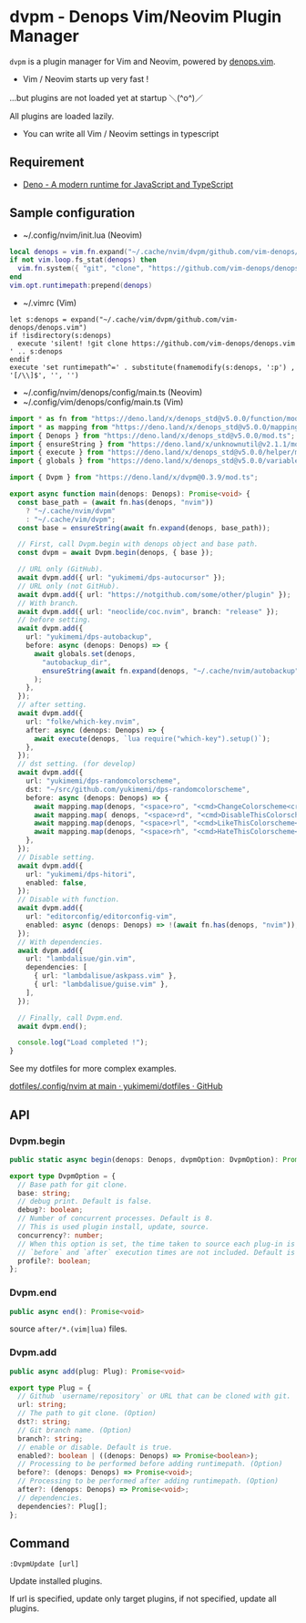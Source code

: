 # dvpm - Denops Vim/Neovim Plugin Manager

`dvpm` is a plugin manager for Vim and Neovim, powered by [denops.vim](https://github.com/vim-denops/denops.vim).

- Vim / Neovim starts up very fast !

...but plugins are not loaded yet at startup ＼(^o^)／

All plugins are loaded lazily.

- You can write all Vim / Neovim settings in typescript

## Requirement

- [Deno - A modern runtime for JavaScript and TypeScript](https://deno.land/)

## Sample configuration

- ~/.config/nvim/init.lua (Neovim)

```lua
local denops = vim.fn.expand("~/.cache/nvim/dvpm/github.com/vim-denops/denops.vim")
if not vim.loop.fs_stat(denops) then
  vim.fn.system({ "git", "clone", "https://github.com/vim-denops/denops.vim", denops })
end
vim.opt.runtimepath:prepend(denops)
```
- ~/.vimrc (Vim)

```vim
let s:denops = expand("~/.cache/vim/dvpm/github.com/vim-denops/denops.vim")
if !isdirectory(s:denops)
  execute 'silent! !git clone https://github.com/vim-denops/denops.vim ' .. s:denops
endif
execute 'set runtimepath^=' . substitute(fnamemodify(s:denops, ':p') , '[/\\]$', '', '')
```

- ~/.config/nvim/denops/config/main.ts (Neovim)
- ~/.config/vim/denops/config/main.ts (Vim)

```typescript
import * as fn from "https://deno.land/x/denops_std@v5.0.0/function/mod.ts";
import * as mapping from "https://deno.land/x/denops_std@v5.0.0/mapping/mod.ts";
import { Denops } from "https://deno.land/x/denops_std@v5.0.0/mod.ts";
import { ensureString } from "https://deno.land/x/unknownutil@v2.1.1/mod.ts";
import { execute } from "https://deno.land/x/denops_std@v5.0.0/helper/mod.ts";
import { globals } from "https://deno.land/x/denops_std@v5.0.0/variable/mod.ts";

import { Dvpm } from "https://deno.land/x/dvpm@0.3.9/mod.ts";

export async function main(denops: Denops): Promise<void> {
  const base_path = (await fn.has(denops, "nvim"))
    ? "~/.cache/nvim/dvpm"
    : "~/.cache/vim/dvpm";
  const base = ensureString(await fn.expand(denops, base_path));

  // First, call Dvpm.begin with denops object and base path.
  const dvpm = await Dvpm.begin(denops, { base });

  // URL only (GitHub).
  await dvpm.add({ url: "yukimemi/dps-autocursor" });
  // URL only (not GitHub).
  await dvpm.add({ url: "https://notgithub.com/some/other/plugin" });
  // With branch.
  await dvpm.add({ url: "neoclide/coc.nvim", branch: "release" });
  // before setting.
  await dvpm.add({
    url: "yukimemi/dps-autobackup",
    before: async (denops: Denops) => {
      await globals.set(denops,
        "autobackup_dir",
        ensureString(await fn.expand(denops, "~/.cache/nvim/autobackup")),
      );
    },
  });
  // after setting.
  await dvpm.add({
    url: "folke/which-key.nvim",
    after: async (denops: Denops) => {
      await execute(denops, `lua require("which-key").setup()`);
    },
  });
  // dst setting. (for develop)
  await dvpm.add({
    url: "yukimemi/dps-randomcolorscheme",
    dst: "~/src/github.com/yukimemi/dps-randomcolorscheme",
    before: async (denops: Denops) => {
      await mapping.map(denops, "<space>ro", "<cmd>ChangeColorscheme<cr>", { mode: "n" });
      await mapping.map( denops, "<space>rd", "<cmd>DisableThisColorscheme<cr>", { mode: "n" });
      await mapping.map(denops, "<space>rl", "<cmd>LikeThisColorscheme<cr>", { mode: "n" });
      await mapping.map(denops, "<space>rh", "<cmd>HateThisColorscheme<cr>", { mode: "n" });
    },
  });
  // Disable setting.
  await dvpm.add({
    url: "yukimemi/dps-hitori",
    enabled: false,
  });
  // Disable with function.
  await dvpm.add({
    url: "editorconfig/editorconfig-vim",
    enabled: async (denops: Denops) => !(await fn.has(denops, "nvim")),
  });
  // With dependencies.
  await dvpm.add({
    url: "lambdalisue/gin.vim",
    dependencies: [
      { url: "lambdalisue/askpass.vim" },
      { url: "lambdalisue/guise.vim" },
    ],
  });

  // Finally, call Dvpm.end.
  await dvpm.end();

  console.log("Load completed !");
}
```

See my dotfiles for more complex examples.

[dotfiles/.config/nvim at main · yukimemi/dotfiles · GitHub](https://github.com/yukimemi/dotfiles/tree/main/.config/nvim)

## API

### Dvpm.begin

```typescript
public static async begin(denops: Denops, dvpmOption: DvpmOption): Promise<Dvpm>
```

```typescript
export type DvpmOption = {
  // Base path for git clone.
  base: string;
  // debug print. Default is false.
  debug?: boolean;
  // Number of concurrent processes. Default is 8.
  // This is used plugin install, update, source.
  concurrency?: number;
  // When this option is set, the time taken to source each plug-in is output after Vim is launched.
  // `before` and `after` execution times are not included. Default is false.
  profile?: boolean;
};

```

### Dvpm.end

```typescript
public async end(): Promise<void>
```
source `after/*.(vim|lua)` files.

### Dvpm.add

```typescript
public async add(plug: Plug): Promise<void>
```

```typescript
export type Plug = {
  // Github `username/repository` or URL that can be cloned with git.
  url: string;
  // The path to git clone. (Option)
  dst?: string;
  // Git branch name. (Option)
  branch?: string;
  // enable or disable. Default is true.
  enabled?: boolean | ((denops: Denops) => Promise<boolean>);
  // Processing to be performed before adding runtimepath. (Option)
  before?: (denops: Denops) => Promise<void>;
  // Processing to be performed after adding runtimepath. (Option)
  after?: (denops: Denops) => Promise<void>;
  // dependencies.
  dependencies?: Plug[];
};
```

## Command

```vim
:DvpmUpdate [url]
```

Update installed plugins.

If url is specified, update only target plugins,
if not specified, update all plugins.


